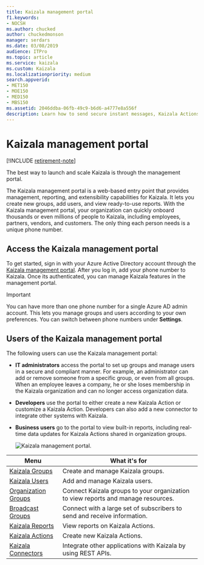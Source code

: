 ```yaml
---
title: Kaizala management portal
f1.keywords:
- NOCSH
ms.author: chucked
author: chuckedmonson
manager: serdars
ms.date: 03/08/2019
audience: ITPro
ms.topic: article
ms.service: kaizala
ms.custom: Kaizala
ms.localizationpriority: medium
search.appverid:
- MET150
- MOE150
- MED150
- MBS150
ms.assetid: 2046ddba-06fb-49c9-b6d6-a4777e8a556f
description: Learn how to send secure instant messages, Kaizala Actions, attachments such as pictures, documents, videos, audios, and more.
---
```


# Kaizala management portal

[!INCLUDE [retirement-note](includes/retirement-note.md)]

The best way to launch and scale Kaizala is through the management portal.

The Kaizala management portal is a web-based entry point that provides management, reporting, and extensibility capabilities for Kaizala. It lets you create new groups, add users, and view ready-to-use reports. With the Kaizala management portal, your organization can quickly onboard thousands or even millions of people to Kaizala, including employees, partners, vendors, and customers. The only thing each person needs is a unique phone number.
  
## Access the Kaizala management portal

To get started, sign in with your Azure Active Directory account through the [Kaizala management portal](https://go.microsoft.com/fwlink/p/?linkid=852455). After you log in, add your phone number to Kaizala. Once its authenticated, you can manage Kaizala features in the management portal. 
  
> [!IMPORTANT]
> You can have more than one phone number for a single Azure AD admin account. This lets you manage groups and users according to your own preferences. You can switch between phone numbers under **Settings**.
  
## Users of the Kaizala management portal

The following users can use the Kaizala management portal:

- **IT administrators** access the portal to set up groups and manage users in a secure and compliant manner. For example, an administrator can add or remove someone from a specific group, or even from all groups. When an employee leaves a company, he or she loses membership in the Kaizala organization and can no longer access organization data.
- **Developers** use the portal to either create a new Kaizala Action or customize a Kaizala Action. Developers can also add a new connector to integrate other systems with Kaizala.
- **Business users** go to the portal to view built-in reports, including real-time data updates for Kaizala Actions shared in organization groups.
    
  ![Kaizala management portal.](media/f14b188f-e1a2-4a72-8ca1-d05fcada255a.png)
  
|Menu     |What it's for|
|---------|-------------|
|[Kaizala Groups](groups-in-kaizala.md) |Create and manage Kaizala groups. |
|[Kaizala Users](add-users.md)   |Add and manage Kaizala users. |
|[Organization Groups](settings.md) |Connect Kaizala groups to your organization to view reports and manage resources. |
|[Broadcast Groups](groups-in-kaizala.md)  |Connect with a large set of subscribers to send and receive information.  |
|[Kaizala Reports](action-reports.md)  |View reports on Kaizala Actions.  |
|[Kaizala Actions](actions.md)  |Create new Kaizala Actions.  |
|[Kaizala Connectors](connectors.md) |Integrate other applications with Kaizala by using REST APIs. |
   


